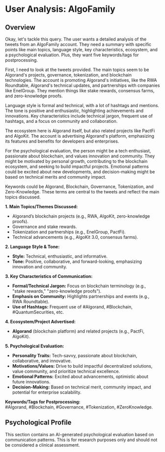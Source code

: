 # User Analysis: AlgoFamily

## Overview

<think>
Okay, let's tackle this query. The user wants a detailed analysis of the tweets from an AlgoFamily account. They need a summary with specific points like main topics, language style, key characteristics, ecosystem, and a psychological evaluation. Plus, they want five keywords/tags for postprocessing.

First, I need to look at the tweets provided. The main topics seem to be Algorand's projects, governance, tokenization, and blockchain technologies. The account is promoting Algorand's initiatives, like the RWA Roundtable, Algorand's technical updates, and partnerships with companies like EnelGroup. They mention things like stake rewards, consensus farms, and zero-knowledge proofs.

Language style is formal and technical, with a lot of hashtags and mentions. The tone is positive and enthusiastic, highlighting achievements and innovations. Key characteristics include technical jargon, frequent use of hashtags, and a focus on community and collaboration.

The ecosystem here is Algorand itself, but also related projects like PactFi and AlgoKit. The account is advertising Algorand's platform, emphasizing its features and benefits for developers and enterprises.

For the psychological evaluation, the person might be a tech enthusiast, passionate about blockchain, and values innovation and community. They might be motivated by personal growth, contributing to the blockchain ecosystem, and seeking to build impactful projects. Emotional patterns could be excited about new developments, and decision-making might be based on technical merits and community impact.

Keywords could be Algorand, Blockchain, Governance, Tokenization, and Zero-Knowledge. These terms are central to the tweets and reflect the main topics discussed.
</think>

**1. Main Topics/Themes Discussed:**  
- Algorand’s blockchain projects (e.g., RWA, AlgoKit, zero-knowledge proofs).  
- Governance and stake rewards.  
- Tokenization and partnerships (e.g., EnelGroup, PactFi).  
- Technical advancements (e.g., AlgoKit 3.0, consensus farms).  

**2. Language Style & Tone:**  
- **Style:** Technical, enthusiastic, and informative.  
- **Tone:** Positive, collaborative, and forward-looking, emphasizing innovation and community.  

**3. Key Characteristics of Communication:**  
- **Formal/Technical Jargon:** Focus on blockchain terminology (e.g., "stake rewards," "zero-knowledge proofs").  
- **Emphasis on Community:** Highlights partnerships and events (e.g., RWA Roundtable).  
- **Use of Hashtags:** Frequent use of #Algorand, #Blockchain, #QuantumSecurities, etc.  

**4. Ecosystem/Project Advertised:**  
- **Algorand** (blockchain platform) and related projects (e.g., PactFi, AlgoKit).  

**5. Psychological Evaluation:**  
- **Personality Traits:** Tech-savvy, passionate about blockchain, collaborative, and innovative.  
- **Motivations/Values:** Drive to build impactful decentralized solutions, value community, and prioritize technical excellence.  
- **Emotional Patterns:** Excited about advancements, optimistic about future innovations.  
- **Decision-Making:** Based on technical merit, community impact, and potential for enterprise scalability.  

**Keywords/Tags for Postprocessing:**  
#Algorand, #Blockchain, #Governance, #Tokenization, #ZeroKnowledge.

## Psychological Profile

This section contains an AI-generated psychological evaluation based on communication patterns. This is for research purposes only and should not be considered a clinical assessment.